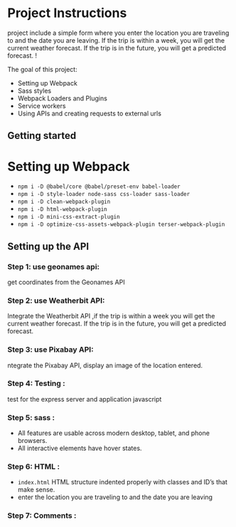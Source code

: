 # Project Instructions

project include a simple form where you enter the location you are traveling to and the date you are leaving. If the trip is within a week, you will get the current weather forecast. If the trip is in the future, you will get a predicted forecast. !

The goal of this project:
- Setting up Webpack
- Sass styles
- Webpack Loaders and Plugins
- Service workers
- Using APIs and creating requests to external urls

## Getting started
# Setting up Webpack
- `npm i -D @babel/core @babel/preset-env babel-loader`
- `npm i -D style-loader node-sass css-loader sass-loader`
- `npm i -D clean-webpack-plugin`
- `npm i -D html-webpack-plugin`
- `npm i -D mini-css-extract-plugin`
- `npm i -D optimize-css-assets-webpack-plugin terser-webpack-plugin`


## Setting up the API

### Step 1: use geonames api:
get coordinates from the Geonames API

### Step 2: use Weatherbit API:
Integrate the Weatherbit API ,if the trip is within a week you will get the current weather forecast. If the trip is in the future, you will get a predicted forecast.
### Step 3: use Pixabay API:
ntegrate the Pixabay API, display an image of the location entered.


### Step 4: Testing :
test for the express server and application javascript
### Step 5: sass :
- All features are usable across modern desktop, tablet, and phone browsers.
- All interactive elements have hover states.
### Step 6: HTML :
- `index.html` HTML structure indented properly with classes and ID’s that make sense.
- enter the location you are traveling to and the date you are leaving
### Step 7: Comments :